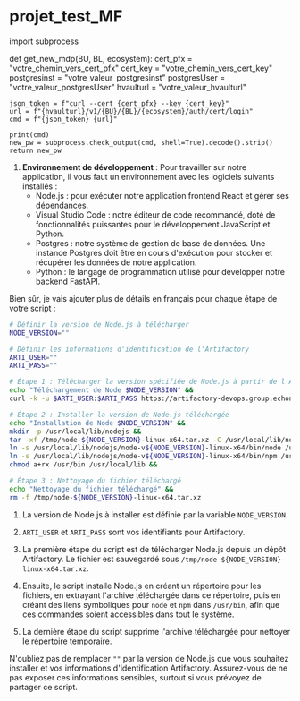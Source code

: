 # projet_test_MF
import subprocess

def get_new_mdp(BU, BL, ecosystem):
    cert_pfx = "votre_chemin_vers_cert_pfx"
    cert_key = "votre_chemin_vers_cert_key"
    postgresinst = "votre_valeur_postgresinst"
    postgresUser = "votre_valeur_postgresUser"
    hvaulturl = "votre_valeur_hvaulturl"
    
    json_token = f"curl --cert {cert_pfx} --key {cert_key}"
    url = f"{hvaulturl}/v1/{BU}/{BL}/{ecosystem}/auth/cert/login"
    cmd = f"{json_token} {url}"
    
    print(cmd)
    new_pw = subprocess.check_output(cmd, shell=True).decode().strip()
    return new_pw



1. **Environnement de développement** :
   Pour travailler sur notre application, il vous faut un environnement avec les logiciels suivants installés :
   - Node.js : pour exécuter notre application frontend React et gérer ses dépendances.
   - Visual Studio Code : notre éditeur de code recommandé, doté de fonctionnalités puissantes pour le développement JavaScript et Python.
   - Postgres : notre système de gestion de base de données. Une instance Postgres doit être en cours d'exécution pour stocker et récupérer les données de notre application.
   - Python : le langage de programmation utilisé pour développer notre backend FastAPI.

Bien sûr, je vais ajouter plus de détails en français pour chaque étape de votre script :

```bash
# Définir la version de Node.js à télécharger
NODE_VERSION=""

# Définir les informations d'identification de l'Artifactory
ARTI_USER=""
ARTI_PASS=""

# Étape 1 : Télécharger la version spécifiée de Node.js à partir de l'Artifactory
echo "Téléchargement de Node $NODE_VERSION" &&
curl -k -u $ARTI_USER:$ARTI_PASS https://artifactory-devops.group.echonet.net.intra/artifactory/common-generic/nodejs/$NODE_VERSION/node-v$NODE_VERSION-linux-x64.tar.xz -o /tmp/node-${NODE_VERSION}-linux-x64.tar.xz

# Étape 2 : Installer la version de Node.js téléchargée
echo "Installation de Node $NODE_VERSION" &&
mkdir -p /usr/local/lib/nodejs &&
tar -xf /tmp/node-${NODE_VERSION}-linux-x64.tar.xz -C /usr/local/lib/nodejs &&
ln -s /usr/local/lib/nodejs/node-v${NODE_VERSION}-linux-x64/bin/node /usr/bin/node &&
ln -s /usr/local/lib/nodejs/node-v${NODE_VERSION}-linux-x64/bin/npm /usr/bin/npm &&
chmod a+rx /usr/bin /usr/local/lib &&

# Étape 3 : Nettoyage du fichier téléchargé
echo "Nettoyage du fichier téléchargé" &&
rm -f /tmp/node-${NODE_VERSION}-linux-x64.tar.xz
```

1. La version de Node.js à installer est définie par la variable `NODE_VERSION`. 

2. `ARTI_USER` et `ARTI_PASS` sont vos identifiants pour Artifactory. 

3. La première étape du script est de télécharger Node.js depuis un dépôt Artifactory. Le fichier est sauvegardé sous `/tmp/node-${NODE_VERSION}-linux-x64.tar.xz`.

4. Ensuite, le script installe Node.js en créant un répertoire pour les fichiers, en extrayant l'archive téléchargée dans ce répertoire, puis en créant des liens symboliques pour `node` et `npm` dans `/usr/bin`, afin que ces commandes soient accessibles dans tout le système.

5. La dernière étape du script supprime l'archive téléchargée pour nettoyer le répertoire temporaire.

N'oubliez pas de remplacer `""` par la version de Node.js que vous souhaitez installer et vos informations d'identification Artifactory. Assurez-vous de ne pas exposer ces informations sensibles, surtout si vous prévoyez de partager ce script.
